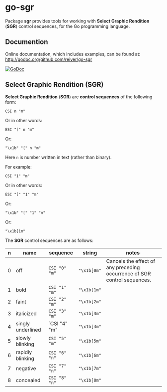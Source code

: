 # go-sgr

Package **sgr** provides tools for working with **Select Graphic Rendition** (**SGR**) control sequences, for the Go programming language.

## Documention

Online documentation, which includes examples, can be found at: http://godoc.org/github.com/reiver/go-sgr

[![GoDoc](https://godoc.org/github.com/reiver/go-sgr?status.svg)](https://godoc.org/github.com/reiver/go-sgr)

## Select Graphic Rendition (SGR)

**Select Graphic Rendition** (**SGR**) are **control sequences** of the following form:
```
CSI n "m"
```
Or in other words:
```
ESC "[" n "m"
```
Or:
```
"\x1b" "[" n "m"
```

Here `n` is number written in text (rather than binary).

For example:
```
CSI "1" "m"
```
Or in other words:
```
ESC "[" "1" "m"
```
Or:
```
"\x1b" "[" "1" "m"
```
Or:
```
"\x1b[1m"
```

The **SGR** control sequences are as follows:

| n   | name              | sequence        | string        | notes                                                                    |
|-----|-------------------|-----------------|---------------|--------------------------------------------------------------------------|
|   0 | off               | `CSI "0" "m"`   | `"\x1b[0m"`   | Cancels the effect of any preceding occurrence of SGR control sequences. |
|   1 | bold              | `CSI "1" "m"`   | `"\x1b[1m"`   |                                                                          |
|   2 | faint             | `CSI "2" "m"`   | `"\x1b[2m"`   |                                                                          |
|   3 | italicized        | `CSI "3" "m"`   | `"\x1b[3m"`   |                                                                          |
|   4 | singly underlined | `CSI "4" "m"    | `"\x1b[4m"`   |                                                                          |
|   5 | slowly blinking   | `CSI "5" "m"`   | `"\x1b[5m"`   |                                                                          |
|   6 | rapidly blinking  | `CSI "6" "n"`   | `"\x1b[6m"`   |                                                                          |
|   7 | negative          | `CSI "7" "n"`   | `"\x1b[7m"`   |                                                                          |
|   8 | concealed         | `CSI "8" "n"`   | `"\x1b[8m"`   |                                                                          |
